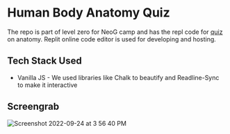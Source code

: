 # Human Body Anatomy Quiz

The repo is part of level zero for NeoG camp and has the repl code for [quiz](https://replit.com/@ShreyTyagi/Anatomy?embed=1&output=1) on anatomy. Replit online code editor is used for developing and hosting. 

## Tech Stack Used 
* Vanilla JS - We  used libraries like Chalk to beautify and Readline-Sync to make it interactive



## Screengrab
![Screenshot 2022-09-24 at 3 56 40 PM](https://user-images.githubusercontent.com/44650625/192092977-63124e44-d048-45b1-b14b-fc70828f9f80.png)

